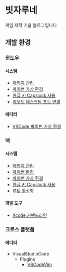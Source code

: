 # 빗자루네 

게임 제작 기술 블로그입니다

## 개발 환경

### 윈도우

#### 시스템

* [패키지 관리](./windows_package_choco.md)
* [파이썬 가상 환경](./windows_python_virtualenv.md)
* [한글 키 Capslock 사용](./windows_hangul_key_capslock.md)
* [리모트 데스크탑 포트 변경](./windows_remote_desktop_port.md)

#### 에디터

* [VSCode 파이썬 가상 환경](./windows_vscode_python_virtualenv.md)

### 맥

#### 시스템

* [패키지 관리](./mac_package_homebrew.md)
* [파이썬 환경](./mac_python_pyenv.md)
* [파이썬 가상 환경](./mac_python_virtualenvwrapper.md)
* [한글 키 Capslock 사용](./mac_hangul_key_capslock.md)
* [루트 활성화](./mac_root_enable.md)

#### 개발 도구 

* [Xcode 커맨드라인](./mac_xcode_command_line.md)

### 크로스 플랫폼

#### 에디터

* VisualStudioCode
    * Plugins
        * [VSCodeVim](./vscode_plugin_vim.md)

